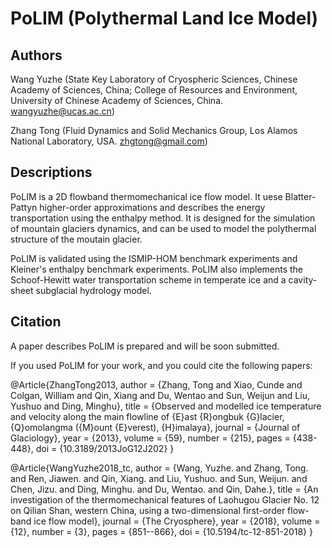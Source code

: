 # PoLIM (Polythermal Land Ice Model)

## Authors
Wang Yuzhe (State Key Laboratory of Cryospheric Sciences, Chinese Academy of Sciences, China; College of Resources and Environment, University of Chinese Academy of Sciences, China. wangyuzhe@ucas.ac.cn)

Zhang Tong (Fluid Dynamics and Solid Mechanics Group, Los Alamos National Laboratory, USA. zhgtong@gmail.com)

## Descriptions
PoLIM is a 2D flowband thermomechanical ice flow model. It uese Blatter-Pattyn higher-order approximations and describes the energy transportation using the enthalpy method. It is designed for the simulation of mountain glaciers dynamics, and can be used to model the polythermal structure of the moutain glacier.

PoLIM is validated using the ISMIP-HOM benchmark experiments and Kleiner's enthalpy benchmark experiments. PoLIM also implements the Schoof-Hewitt water transportation scheme in temperate ice and a cavity-sheet subglacial hydrology model.

## Citation
A paper describes PoLIM is prepared and will be soon submitted.

If you used PoLIM for your work, and you could cite the following papers:

@Article{ZhangTong2013,
  author  = {Zhang, Tong and Xiao, Cunde and Colgan, William and Qin, Xiang and Du, Wentao and Sun, Weijun and Liu, Yushuo and Ding, Minghu},
  title   = {Observed and modelled ice temperature and velocity along the main flowline of {E}ast {R}ongbuk {G}lacier, {Q}omolangma ({M}ount {E}verest), {H}imalaya},
  journal = {Journal of Glaciology},
  year    = {2013},
  volume  = {59},
  number  = {215},
  pages   = {438-448},
  doi     = {10.3189/2013JoG12J202}
}

@Article{WangYuzhe2018_tc,
  author  = {Wang, Yuzhe. and Zhang, Tong. and Ren, Jiawen. and Qin, Xiang. and Liu, Yushuo. and Sun, Weijun. and Chen, Jizu. and Ding, Minghu. and Du, Wentao. and Qin, Dahe.},
  title   = {An investigation of the thermomechanical features of Laohugou Glacier No. 12 on Qilian Shan, western China, using a two-dimensional first-order flow-band ice flow model},
  journal = {The Cryosphere},
  year    = {2018},
  volume  = {12},
  number  = {3},
  pages   = {851--866},
  doi     = {10.5194/tc-12-851-2018}
}
